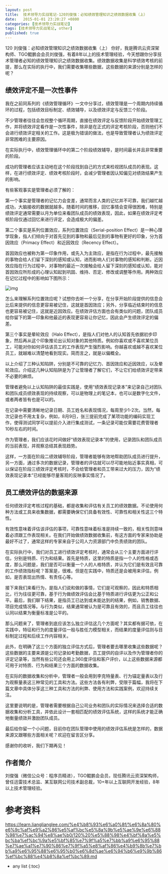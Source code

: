 ```yaml
---
layout: post
title:  技术领导力实战笔记-120刘俊强：必知绩效管理知识之绩效数据收集（上）
date:   2015-01-01 23:20:27 +0800
categories: [技术领导力实战笔记]
tags: [技术领导力实战笔记, other]
published: true
---
```




120 刘俊强：必知绩效管理知识之绩效数据收集（上）
你好，我是腾讯云资深架构师、TGO鲲鹏会会员刘俊强，有着8年以上的技术管理经验，今天想跟你分享技术管理者必知的绩效管理知识之绩效数据收集。绩效数据收集是科学绩效考核的前提，那么在实际的执行中，我们需要收集哪些数据，这些数据的来源分别是怎样的呢？

## 绩效评定不是一次性事件

我在之前同系列的《绩效管理循环》一文中分享过，绩效管理是一个周期内持续循环的过程，包括绩效目标制定、绩效辅导，以及绩效评定与反馈三个阶段。

不少管理者往往会忽视整个循环周期，直接在绩效评定与反馈阶段开始绩效管理工作，并将绩效评定看作是一次性事件，除非是在正式的评定考核阶段，否则他们不会进行绩效评定相关的工作。这是极为错误的做法，也是导致管理者认为绩效评定非常困难的主要原因。

在实际执行中，绩效管理循环中的第二个阶段绩效辅导，是时间最长并且非常重要的阶段。

成功的管理者应该主动地在这个阶段找到自己的方式来检视团队成员的表现。这样，在进行绩效评定、绩效考核阶段时，会减少管理者因认知偏见对绩效结果产生的影响。

有些客观事实是管理者必须了解的：

第一个事实是管理者的记忆力会变差，通常而言人类的记忆并不可靠，我们越忙越成功，大脑接收的数据就越多。随着时间的推移，回忆事情会变得很困难，特别是绩效评定通常需要以月为单位来看团队成员的绩效表现，因此，如果在绩效评定考核阶段仅通过回忆来进行评定，会造成极大的偏差。

第二个事实是系列位置效应，系列位置效应（Serial-position Effect）是一种心理学现象，指人们倾向于对首先见到的事物和最后见到的事物有更好的印象，分为首因效应（Primacy Effect）和近因效应（Recency Effect）。

首因效应也被称为第一印象作用，或先入为主效应，是指在行为过程中，最先接触的事物会给人们留下深刻的感知或认知，进而影响人们对事物的感知和判断。近因效应指在行为过程中，对事物的最近一次接触会给人留下深刻的感知或认知，能对首因效应所形成的心理认知起到巩固、维持、否定、修改或调整等作用。两种效应在记忆过程中的影响如下图所示：

![img](https://learn.lianglianglee.com/%e4%b8%93%e6%a0%8f/%e6%8a%80%e6%9c%af%e9%a2%86%e5%af%bc%e5%8a%9b%e5%ae%9e%e6%88%98%e7%ac%94%e8%ae%b0/assets/dc3d520ce208f09c53ceab6eebef81f3.jpg)

怎么来理解系列位置效应呢？试想你去听一个分享，在分享开始阶段提供的信息会比后来提供的信息更容易被记住，这就是首因效应；另外，分享临近结束时的信息也更容易被记住，这就是近因效应。在绩效评估方面也会有类似的问题，团队成员给你留下的第一印象和他最近的表现更容易让你记忆，因此会产生绩效评定的偏差。

第三个事实是晕轮效应（Halo Effect），是指人们对他人的认知首先依据初步印象，然后再从这个印象推论出认知对象的其他特质。例如你喜欢或不喜欢某位员工，可能对你如何评估该员工的工作表现产生强烈影响。你越喜欢或越不喜欢某位员工，就越难以清楚地看到现实。简而言之，就是以偏概全。

以上介绍了三种认知陷阱，分别是不可靠的记忆力、首因效应和近因效应，以及晕轮效应。介绍这几种认知陷阱是为了让管理者了解它们，不让它们给绩效评定带来不必要的麻烦。

管理者避免以上认知陷阱的最佳实践是，使用“绩效表现记录本”来记录自己对团队和团队成员绩效表现的持续观察，可以是物理上的笔记本，也可以是数字化文件，或者两者皆有也是可以的。

在记录中需要清晰地记录日期、员工姓名和表现情况，每周至少1-2次。当然，每次记录也不用太复杂，例如，8月9日，张三提前完成了某项功能的编码实现工作，使得测试同学可以提前介入进行集成测试，一条记录可能仅需要花费管理者10秒左右的时间。

作为管理者，我们应该花时间做好“绩效表现记录本”的使用，记录团队和团队成员的当前表现，并观察总结其表现趋势。

这样，一方面在阶段二绩效辅导阶段，管理者能够有效地帮助团队成员进行提升，另一方面，通过多次的数据记录，管理者的评估就可以尽可能地贴近事实真相，可以保证在阶段三绩效评定考核时，不会给管理者和员工带来过大的压力，因为“绩效表现记录本”已经能够尽量客观的反映事实情况了。

## 员工绩效评估的数据来源

任何绩效评定考核过程的基础，都是收集和评估有关员工的绩效数据。不论使用何种方法或工具来收集数据，都需要确保它们具备有效性、可靠性和相关性这三个特性。

有效性意味着评估该评估的事项，可靠性意味着标准是持续一致的，相关性则意味着必须跟工作表现相关。在我们开始做绩效数据收集前，有这方面的专家来协助是最好不过了，通常这样的专家来自于公司人力资源部门中负责绩效的团队。

在实际执行中，我们对员工进行绩效评定考核时，通常会从三个主要方面进行评估，分别是特质、行为和结果。首先是特质，这里的特质是指一个人的性格或态度，那么问题是，我们是否可以衡量一个人的人格特质，并认为它们是有效且可靠的工作绩效指标呢？答案是，很难。但是在实践中，特质还是会被用来评估，例如，是否表现出热情、有责任心等。

接下来我们来看行为，是指人们说和做的事情，它们是可观察的，因此和特质相比，行为往往更可靠，基于行为做绩效评估会比基于特质进行评估更为公正和公平。最后，我们聊下结果，是指员工已达到或未能达到的结果，例如，销售数据、项目完成情况等。与行为类似，结果通常被认为是可靠且有效的，而且员工往往也认同以结果为衡量标准是公平的。

那么问题来了，管理者到底应该怎么独立评估这几个方面呢？其实都有据可依，在实践中，特征和行为的度量评估一般与胜任力模型相关，而结果的度量评估则与目标制定过程和后续工作内容相关。

此外，在明确了这三个方面的独立评估方式后，管理者要去哪里收集这些数据呢？这些数据的主要来源是公司记录如考勤数据，员工提供的自评以及作为管理者你的评定记录等，当然有些公司还会用上360度评估和客户评价，以上这些数据来源都可用于对特质、行为和结果三个方面的数据收集。

在实际的数据收集和分析中，管理者一般会用到李克特量表、行为锚定量表以及行为观察量表这三种常见的工具和方法。这些方法各有利弊，受限于篇幅，我将在下篇文章中具体分享这三种工具和方法的利弊、使用方法和实践案例，欢迎持续关注。

这里要说明的是，管理者需要根据自己公司业务和团队的实际情况来选择合适的数据收集和分析工具，并依此设计一套相匹配的绩效评估系统，这样的系统才能正确地衡量绩效并激励团队成员。

最后给你留一个小问题，目前你在团队管理中使用的绩效评估系统是怎样的，数据来源又跟哪些方面相关呢？欢迎在留言区分享。

感谢你的收听，我们下期再见！

## 作者简介

刘俊强（微信公众号：程序员精进），TGO鲲鹏会会员，现任腾讯云资深架构师，曾任迅雷技术总监、某互联网公司技术副总裁，10+年以上互联网开发经验，8年以上技术管理经验。




# 参考资料

https://learn.lianglianglee.com/%e4%b8%93%e6%a0%8f/%e6%8a%80%e6%9c%af%e9%a2%86%e5%af%bc%e5%8a%9b%e5%ae%9e%e6%88%98%e7%ac%94%e8%ae%b0/120%20%e5%88%98%e4%bf%8a%e5%bc%ba%ef%bc%9a%e5%bf%85%e7%9f%a5%e7%bb%a9%e6%95%88%e7%ae%a1%e7%90%86%e7%9f%a5%e8%af%86%e4%b9%8b%e7%bb%a9%e6%95%88%e6%95%b0%e6%8d%ae%e6%94%b6%e9%9b%86%ef%bc%88%e4%b8%8a%ef%bc%89.md

* any list
{:toc}
